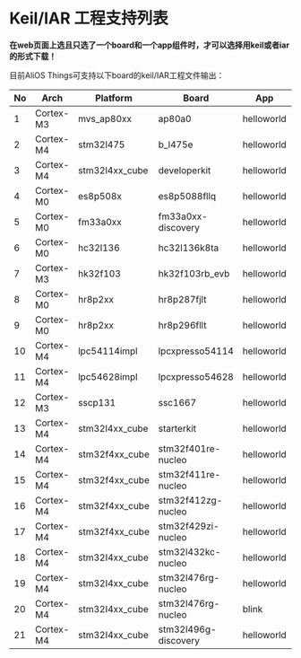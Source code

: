 # Keil/IAR 工程支持列表

**在web页面上选且只选了一个board和一个app组件时，才可以选择用keil或者iar的形式下载！**

目前AliOS Things可支持以下board的keil/IAR工程文件输出：

|No|Arch|Platform|Board|App|Keil|IAR|
| -------- | -------- | -------- | -------- | ----------- | ----- | ----- |
|1|Cortex-M3|mvs_ap80xx|ap80a0|helloworld|✔|
|2|Cortex-M4|stm32l475|b_l475e|helloworld|✔|✔|
|3|Cortex-M4|stm32l4xx_cube|developerkit|helloworld|✔|✔|
|4|Cortex-M0|es8p508x|es8p5088fllq|helloworld|✔|
|5|Cortex-M0|fm33a0xx|fm33a0xx-discovery|helloworld|✔|
|6|Cortex-M0|hc32l136|hc32l136k8ta|helloworld|✔|
|7|Cortex-M3|hk32f103|hk32f103rb_evb|helloworld|✔|
|8|Cortex-M0|hr8p2xx|hr8p287fjlt|helloworld|✔|
|9|Cortex-M0|hr8p2xx|hr8p296fllt|helloworld|✔|
|10|Cortex-M4|lpc54114impl|lpcxpresso54114|helloworld|✔|✔|
|11|Cortex-M4|lpc54628impl|lpcxpresso54628|helloworld|✔|✔|
|12|Cortex-M3|sscp131|ssc1667|helloworld|✔|
|13|Cortex-M4|stm32l4xx_cube|starterkit|helloworld|✔|✔|
|14|Cortex-M4|stm32f4xx_cube|stm32f401re-nucleo|helloworld|✔|✔|
|15|Cortex-M4|stm32f4xx_cube|stm32f411re-nucleo|helloworld|✔|✔|
|16|Cortex-M4|stm32f4xx_cube|stm32f412zg-nucleo|helloworld|✔|✔|
|17|Cortex-M4|stm32f4xx_cube|stm32f429zi-nucleo|helloworld|✔|✔|
|18|Cortex-M4|stm32I4xx_cube|stm32l432kc-nucleo|helloworld|✔|✔|
|19|Cortex-M4|stm32I4xx_cube|stm32l476rg-nucleo |helloworld|✔|✔|
|20|Cortex-M4|stm32I4xx_cube|stm32l476rg-nucleo |blink|✔|✔|
|21|Cortex-M4|stm32I4xx_cube|stm32l496g-discovery|helloworld|✔|✔|

